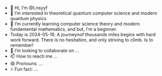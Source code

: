 - 👋 Hi, I’m @Lnsyyf
- 👀 I’m interested in theoretical quantum computer science and modern quantum physics
- 🌱 I’m currently learning computer science theory and modern fundamental mathematics, and but, I'm a beginner.
- Today is 2024-05-19. A journeynof thousands miles begins with hard work forward. There is no hesitation, and only striving to climb. Is to remember!  
- 💞️ I’m looking to collaborate on ...
- 📫 How to reach me ...
- 😄 Pronouns: ...
- ⚡ Fun fact: ...

<!---
Lnsyyf/Lnsyyf is a ✨ special ✨ repository because its `README.md` (this file) appears on your GitHub profile.
You can click the Preview link to take a look at your changes.
--->
